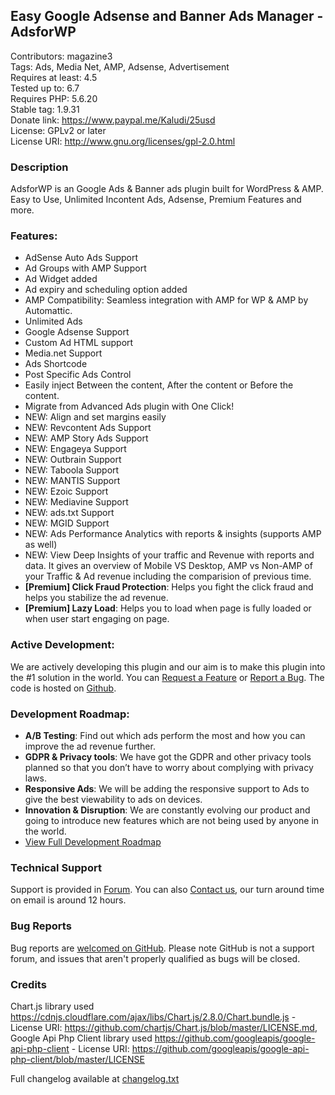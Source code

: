 ## Easy Google Adsense and Banner Ads Manager - AdsforWP
Contributors: magazine3  
Tags: Ads, Media Net, AMP, Adsense, Advertisement  
Requires at least: 4.5  
Tested up to: 6.7  
Requires PHP: 5.6.20  
Stable tag: 1.9.31  
Donate link: https://www.paypal.me/Kaludi/25usd  
License: GPLv2 or later  
License URI: http://www.gnu.org/licenses/gpl-2.0.html  

### Description

AdsforWP is an Google Ads & Banner ads plugin built for WordPress & AMP. Easy to Use, Unlimited Incontent Ads, Adsense, Premium Features and more.


### Features:

* AdSense Auto Ads Support
* Ad Groups with AMP Support
* Ad Widget added
* Ad expiry and scheduling option added
* AMP Compatibility: Seamless integration with AMP for WP & AMP by Automattic.
* Unlimited Ads
* Google Adsense Support
* Custom Ad HTML support
* Media.net Support
* Ads Shortcode
* Post Specific Ads Control
* Easily inject Between the content, After the content or Before the content.
* Migrate from Advanced Ads plugin with One Click!
* NEW: Align and set margins easily 
* NEW: Revcontent Ads Support
* NEW: AMP Story Ads Support
* NEW: Engageya Support
* NEW: Outbrain Support
* NEW: Taboola Support
* NEW: MANTIS Support
* NEW: Ezoic Support
* NEW: Mediavine Support
* NEW: ads.txt Support
* NEW: MGID Support
* NEW: Ads Performance Analytics with reports & insights (supports AMP as well)
* NEW: View Deep Insights of your traffic and Revenue with reports and data. It gives an overview of Mobile VS Desktop, AMP vs Non-AMP of your Traffic & Ad revenue including the comparision of previous time.
* <strong>[Premium] Click Fraud Protection</strong>: Helps you fight the click fraud and helps you stabilize the ad revenue.
* <strong>[Premium] Lazy Load</strong>: Helps you to load when page is fully loaded or when user start engaging on page.

### Active Development:

We are actively developing this plugin and our aim is to make this plugin into the #1 solution in the world. You can [Request a Feature](https://www.adsforwp.com/contact/) or [Report a Bug](https://github.com/ahmedkaludi/ads-for-wp/issues). The code is hosted on [Github](https://github.com/ahmedkaludi/ads-for-wp).

### Development Roadmap:

* <strong>A/B Testing</strong>: Find out which ads perform the most and how you can improve the ad revenue further.
* <strong>GDPR & Privacy tools</strong>: We have got the GDPR and other privacy tools planned so that you don’t have to worry about complying with privacy laws.
* <strong>Responsive Ads</strong>: We will be adding the responsive support to Ads to give the best viewability to ads on devices.
* <strong>Innovation & Disruption</strong>: We are constantly evolving our product and going to introduce new features which are not being used by anyone in the world.
* [View Full Development Roadmap](https://www.adsforwp.com/#roadmap)

### Technical Support

Support is provided in [Forum](https://wordpress.org/support/plugin/ads-for-wp). You can also [Contact us](https://www.adsforwp.com/contact/), our turn around time on email is around 12 hours. 

### Bug Reports

Bug reports are [welcomed on GitHub](https://github.com/ahmedkaludi/ads-for-wp/issues). Please note GitHub is not a support forum, and issues that aren't properly qualified as bugs will be closed.

### Credits

Chart.js library used https://cdnjs.cloudflare.com/ajax/libs/Chart.js/2.8.0/Chart.bundle.js - License URI: https://github.com/chartjs/Chart.js/blob/master/LICENSE.md,
Google Api Php Client library used https://github.com/googleapis/google-api-php-client - License URI: https://github.com/googleapis/google-api-php-client/blob/master/LICENSE


Full changelog available at [changelog.txt](https://plugins.svn.wordpress.org/ads-for-wp/trunk/changelog.txt)